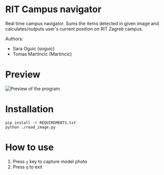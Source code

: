 # RIT Campus navigator
Real time campus navigator. Sums the items detected in given image and calculates/outputs user's current position on RIT Zagreb campus.

Authors:
  - Sara Oguic (soguic)
  - Tomas Martincic (Martincic)

# Preview

![Preview of the program](https://raw.githubusercontent.com/Martincic/ar-image-recognition/main/preview.gif)

# Installation
```
pip install -r REQUIREMENTS.txt
python ./read_image.py
```

# How to use
1. Press `y` key to capture model photo
2. Press `q` to exit
